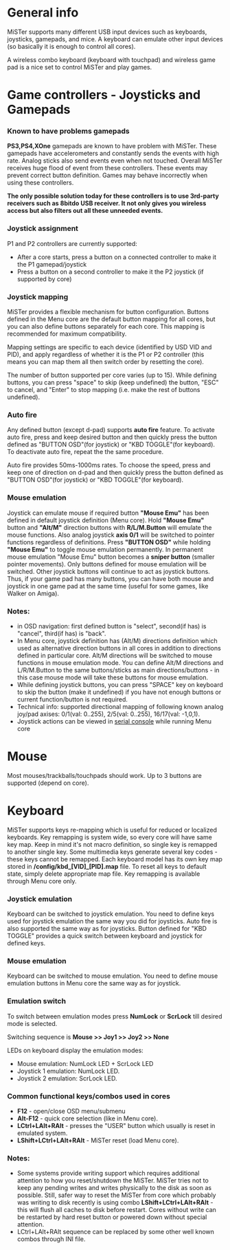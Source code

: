 # General info
MiSTer supports many different USB input devices such as keyboards, joysticks, gamepads, and mice. A keyboard can emulate other input devices (so basically it is enough to control all cores).

A wireless combo keyboard (keyboard with touchpad) and wireless game pad is a nice set to control MiSTer and play games.

# Game controllers - Joysticks and Gamepads

### Known to have problems gamepads
**PS3,PS4,XOne** gamepads are known to have problem with MiSTer. These gamepads have accelerometers and constantly sends the events with high rate. Analog sticks also send events even when not touched. Overall MiSTer receives huge flood of event from these controllers. These events may prevent correct button definition. Games may behave incorrectly when using these controllers. 

**The only possible solution today for these controllers is to use 3rd-party receivers such as 8bitdo USB receiver. It not only gives you wireless access but also filters out all these unneeded events.**


### Joystick assignment
P1 and P2 controllers are currently supported:
* After a core starts, press a button on a connected controller to make it the P1 gamepad/joystick
* Press a button on a second controller to make it the P2 joystick (if supported by core)

### Joystick mapping
MiSTer provides a flexible mechanism for button configuration. Buttons defined in the Menu core are the default button mapping for all cores, but you can also define buttons separately for each core. This mapping is recommended for maximum compatibility.

Mapping settings are specific to each device (identified by USD VID and PID), and apply regardless of whether it is the P1 or P2 controller (this means you can map them all then switch order by resetting the core).

The number of button supported per core varies (up to 15). While defining buttons, you can press "space" to skip (keep undefined) the button, "ESC" to cancel, and "Enter" to stop mapping  (i.e. make the rest of buttons undefined).

### Auto fire
Any defined button (except d-pad) supports **auto fire** feature. To activate auto fire, press and keep desired button and then quickly press the button defined as "BUTTON OSD"(for joystick) or "KBD TOGGLE"(for keyboard). To deactivate auto fire, repeat the the same procedure.

Auto fire provides 50ms-1000ms rates. To choose the speed, press and keep one of direction on d-pad and then quickly press the button defined as "BUTTON OSD"(for joystick) or "KBD TOGGLE"(for keyboard).

### Mouse emulation
Joystick can emulate mouse if required button **"Mouse Emu"** has been defined in default joystick definition (Menu core).
Hold **"Mouse Emu"** button and **"Alt/M"** direction buttons with **R/L/M.Button** will emulate the mouse functions. Also analog joystick **axis 0/1** will be switched to pointer functions regardless of definitions. Press **"BUTTON OSD"** while holding **"Mouse Emu"** to toggle mouse emulation permanently. In permanent mouse emulation "Mouse Emu" button becomes a **sniper button** (smaller pointer movements). Only buttons defined for mouse emulation will be switched. Other joystick buttons will continue to act as joystick buttons. Thus, if your game pad has many buttons, you can have both mouse and joystick in one game pad at the same time (useful for some games, like Walker on Amiga).


### Notes:
* in OSD navigation: first defined button is "select", second(if has) is "cancel", third(if has) is "back".
* In Menu core, joystick definition has (Alt/M) directions definition which used as alternative direction buttons in all cores in addition to directions defined in particular core. Alt/M directions will be switched to mouse functions in mouse emulation mode. You can define Alt/M directions and L/R/M.Button to the same buttons/sticks as main directions/buttons - in this case mouse mode will take these buttons for mouse emulation.
* While defining joystick buttons, you can press "SPACE" key on keyboard to skip the button (make it undefined) if you have not enough buttons or current function/button is not required.
* Technical info: supported directional mapping of following known analog joy/pad axises: 0/1(val: 0..255), 2/5(val: 0..255), 16/17(val: -1,0,1).
* Joystick actions can be viewed in [serial console](Console-connection) while running Menu core

# Mouse
Most mouses/trackballs/touchpads should work. Up to 3 buttons are supported (depend on core).

# Keyboard
MiSTer supports keys re-mapping which is useful for reduced or localized keyboards. Key remapping is system wide, so every core will have same key map. Keep in mind it's not macro definition, so single key is remapped to another single key. Some multimedia keys generate several key codes - these keys cannot be remapped.
Each keyboard model has its own key map stored in **/config/kbd_[VID]_[PID].map** file. To reset all keys to default state, simply delete appropriate map file. Key remapping is available through Menu core only.

### Joystick emulation
Keyboard can be switched to joystick emulation. You need to define keys used for joystick emulation the same way you did for joysticks. Auto fire is also supported the same way as for joysticks. Button defined for "KBD TOGGLE" provides a quick switch between keyboard and joystick for defined keys.

### Mouse emulation
Keyboard can be switched to mouse emulation. You need to define mouse emulation buttons in Menu core the same way as for joystick.

### Emulation switch
To switch between emulation modes press **NumLock** or **ScrLock** till desired mode is selected. 

Switching sequence is **Mouse >> Joy1 >> Joy2 >> None**

LEDs on keyboard display the emulation modes:
* Mouse emulation: NumLock LED + ScrLock LED
* Joystick 1 emulation: NumLock LED.
* Joystick 2 emulation: ScrLock LED.

### Common functional keys/combos used in cores
* **F12** - open/close OSD menu/submenu
* **Alt-F12** - quick core selection (like in Menu core).
* **LCtrl+LAlt+RAlt** - presses the "USER" button which usually is reset in emulated system.
* **LShift+LCtrl+LAlt+RAlt** - MiSTer reset (load Menu core).


### Notes:
* Some systems provide writing support which requires additional attention to how you reset/shutdown the MiSTer. MiSTer tries not to keep any pending writes and writes physically to the disk as soon as possible. Still, safer way to reset the MiSTer from core which probably was writing to disk recently is using combo **LShift+LCtrl+LAlt+RAlt** - this will flush all caches to disk before restart. Cores without write can be restarted by hard reset button or powered down without special attention.
* LCtrl+LAlt+RAlt sequence can be replaced by some other well known combos through INI file.
